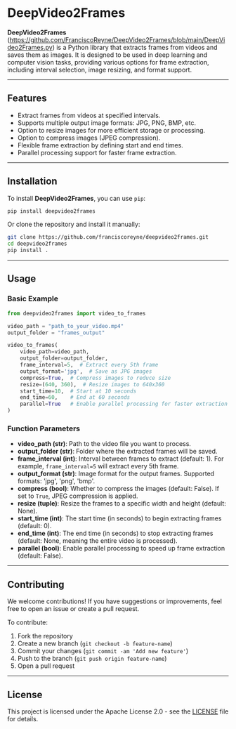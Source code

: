 # DeepVideo2Frames

**DeepVideo2Frames** (https://github.com/FranciscoReyne/DeepVideo2Frames/blob/main/DeepVideo2Frames.py) is a Python library that extracts frames from videos and saves them as images. It is designed to be used in deep learning and computer vision tasks, providing various options for frame extraction, including interval selection, image resizing, and format support.

---

## Features

- Extract frames from videos at specified intervals.
- Supports multiple output image formats: JPG, PNG, BMP, etc.
- Option to resize images for more efficient storage or processing.
- Option to compress images (JPEG compression).
- Flexible frame extraction by defining start and end times.
- Parallel processing support for faster frame extraction.

---

## Installation

To install **DeepVideo2Frames**, you can use `pip`:

```bash
pip install deepvideo2frames
```

Or clone the repository and install it manually:

```bash
git clone https://github.com/franciscoreyne/deepvideo2frames.git
cd deepvideo2frames
pip install .
```

---

## Usage

### Basic Example

```python
from deepvideo2frames import video_to_frames

video_path = "path_to_your_video.mp4"
output_folder = "frames_output"

video_to_frames(
    video_path=video_path,
    output_folder=output_folder,
    frame_interval=5,  # Extract every 5th frame
    output_format='jpg',  # Save as JPG images
    compress=True,  # Compress images to reduce size
    resize=(640, 360),  # Resize images to 640x360
    start_time=10,  # Start at 10 seconds
    end_time=60,    # End at 60 seconds
    parallel=True   # Enable parallel processing for faster extraction
)
```

### Function Parameters

- **video_path (str)**: Path to the video file you want to process.
- **output_folder (str)**: Folder where the extracted frames will be saved.
- **frame_interval (int)**: Interval between frames to extract (default: 1). For example, `frame_interval=5` will extract every 5th frame.
- **output_format (str)**: Image format for the output frames. Supported formats: 'jpg', 'png', 'bmp'.
- **compress (bool)**: Whether to compress the images (default: False). If set to `True`, JPEG compression is applied.
- **resize (tuple)**: Resize the frames to a specific width and height (default: None).
- **start_time (int)**: The start time (in seconds) to begin extracting frames (default: 0).
- **end_time (int)**: The end time (in seconds) to stop extracting frames (default: None, meaning the entire video is processed).
- **parallel (bool)**: Enable parallel processing to speed up frame extraction (default: False).

---

## Contributing

We welcome contributions! If you have suggestions or improvements, feel free to open an issue or create a pull request.

To contribute:

1. Fork the repository
2. Create a new branch (`git checkout -b feature-name`)
3. Commit your changes (`git commit -am 'Add new feature'`)
4. Push to the branch (`git push origin feature-name`)
5. Open a pull request

---

## License

This project is licensed under the Apache License 2.0 - see the [LICENSE](LICENSE) file for details.
